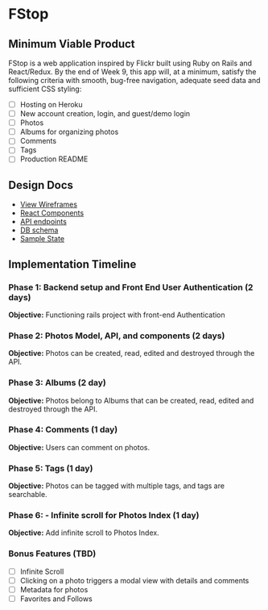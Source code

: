 # FStop

## Minimum Viable Product

FStop is a web application inspired by Flickr built using Ruby on Rails and
React/Redux. By the end of Week 9, this app will, at a minimum, satisfy the
following criteria with smooth, bug-free navigation, adequate seed data and
sufficient CSS styling:

- [ ] Hosting on Heroku
- [ ] New account creation, login, and guest/demo login
- [ ] Photos
- [ ] Albums for organizing photos
- [ ] Comments
- [ ] Tags
- [ ] Production README

## Design Docs
* [View Wireframes][wireframes]
* [React Components][components]
* [API endpoints][api-endpoints]
* [DB schema][schema]
* [Sample State][sample-state]

[wireframes]: docs/wireframes
[components]: docs/component-hierarchy.md
[sample-state]: docs/sample-state.md
[api-endpoints]: docs/api-endpoints.md
[schema]: docs/schema.md

## Implementation Timeline

### Phase 1: Backend setup and Front End User Authentication (2 days)

**Objective:** Functioning rails project with front-end Authentication

### Phase 2: Photos Model, API, and components (2 days)

**Objective:** Photos can be created, read, edited and destroyed through
the API.

### Phase 3: Albums (2 day)

**Objective:** Photos belong to Albums that can be created, read, edited and destroyed through the API.

### Phase 4: Comments (1 day)

**Objective:** Users can comment on photos.

### Phase 5: Tags (1 day)

**Objective:** Photos can be tagged with multiple tags, and tags are searchable.

### Phase 6: - Infinite scroll for Photos Index (1 day)

**Objective:** Add infinite scroll to Photos Index.

### Bonus Features (TBD)
- [ ] Infinite Scroll
- [ ] Clicking on a photo triggers a modal view with details and comments
- [ ] Metadata for photos
- [ ] Favorites and Follows
